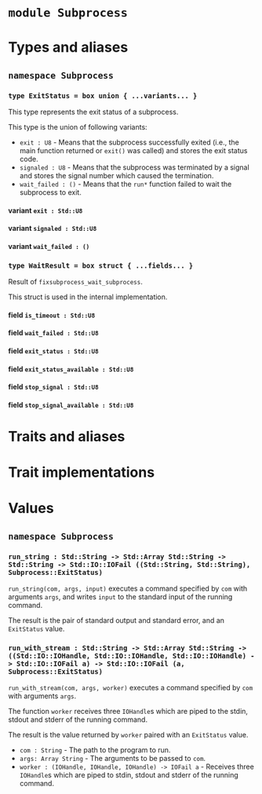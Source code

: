 # `module Subprocess`

# Types and aliases

## `namespace Subprocess`

### `type ExitStatus = box union { ...variants... }`

This type represents the exit status of a subprocess.

This type is the union of following variants:
* `exit : U8` - Means that the subprocess successfully exited (i.e., the main function returned or `exit()` was called) and stores the exit status code.
* `signaled : U8` - Means that the subprocess was terminated by a signal and stores the signal number which caused the termination.
* `wait_failed : ()` - Means that the `run*` function failed to wait the subprocess to exit.

#### variant `exit : Std::U8`

#### variant `signaled : Std::U8`

#### variant `wait_failed : ()`

### `type WaitResult = box struct { ...fields... }`

Result of `fixsubprocess_wait_subprocess`.

This struct is used in the internal implementation.

#### field `is_timeout : Std::U8`

#### field `wait_failed : Std::U8`

#### field `exit_status : Std::U8`

#### field `exit_status_available : Std::U8`

#### field `stop_signal : Std::U8`

#### field `stop_signal_available : Std::U8`

# Traits and aliases

# Trait implementations

# Values

## `namespace Subprocess`

### `run_string : Std::String -> Std::Array Std::String -> Std::String -> Std::IO::IOFail ((Std::String, Std::String), Subprocess::ExitStatus)`

`run_string(com, args, input)` executes a command specified by `com` with arguments `args`, and writes `input` to the standard input of the running command.

The result is the pair of standard output and standard error, and an `ExitStatus` value.

### `run_with_stream : Std::String -> Std::Array Std::String -> ((Std::IO::IOHandle, Std::IO::IOHandle, Std::IO::IOHandle) -> Std::IO::IOFail a) -> Std::IO::IOFail (a, Subprocess::ExitStatus)`

`run_with_stream(com, args, worker)` executes a command specified by `com` with arguments `args`.

The function `worker` receives three `IOHandle`s which are piped to the stdin, stdout and stderr of the running command.

The result is the value returned by `worker` paired with an `ExitStatus` value.
* `com : String` - The path to the program to run.
* `args: Array String` - The arguments to be passed to `com`.
* `worker : (IOHandle, IOHandle, IOHandle) -> IOFail a` - Receives three `IOHandle`s which are piped to stdin, stdout and stderr of the running command.